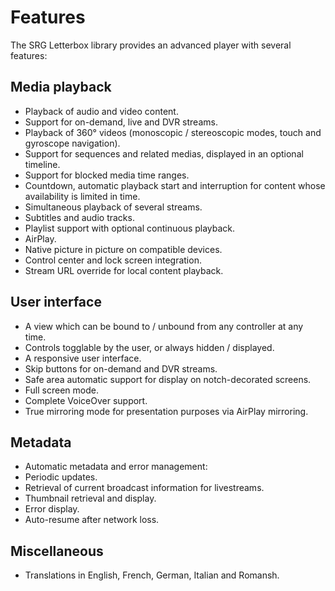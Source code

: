 # Features

The SRG Letterbox library provides an advanced player with several features:

## Media playback

* Playback of audio and video content.
* Support for on-demand, live and DVR streams.
* Playback of 360° videos (monoscopic / stereoscopic modes, touch and gyroscope navigation).
* Support for sequences and related medias, displayed in an optional timeline.
* Support for blocked media time ranges.
* Countdown, automatic playback start and interruption for content whose availability is limited in time.
* Simultaneous playback of several streams.
* Subtitles and audio tracks.
* Playlist support with optional continuous playback.
* AirPlay.
* Native picture in picture on compatible devices.
* Control center and lock screen integration.
* Stream URL override for local content playback.

## User interface

* A view which can be bound to / unbound from any controller at any time.
* Controls togglable by the user, or always hidden / displayed.
* A responsive user interface.
* Skip buttons for on-demand and DVR streams.
* Safe area automatic support for display on notch-decorated screens.
* Full screen mode.
* Complete VoiceOver support.
* True mirroring mode for presentation purposes via AirPlay mirroring.

## Metadata
* Automatic metadata and error management:
* Periodic updates.
* Retrieval of current broadcast information for livestreams.
* Thumbnail retrieval and display.
* Error display.
* Auto-resume after network loss.

## Miscellaneous

* Translations in English, French, German, Italian and Romansh.
